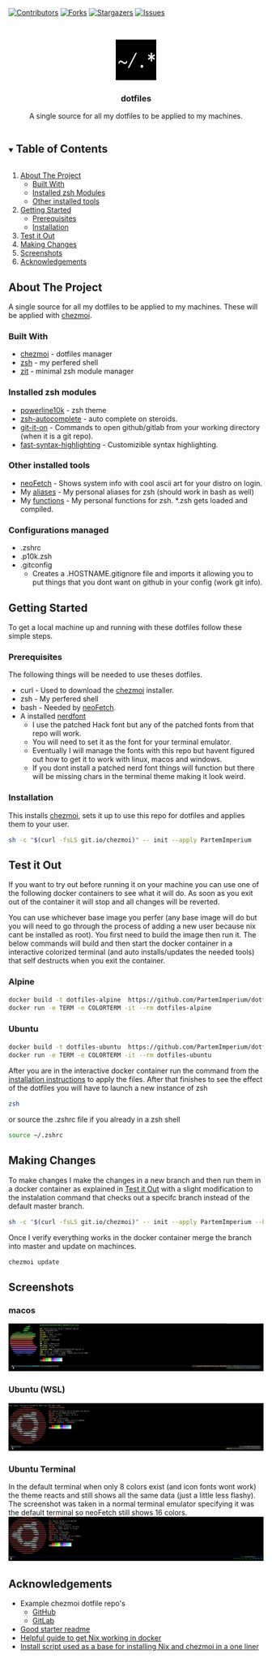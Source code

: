 <!-- PROJECT SHIELDS -->
[![Contributors][contributors-shield]][contributors-url]
[![Forks][forks-shield]][forks-url]
[![Stargazers][stars-shield]][stars-url]
[![Issues][issues-shield]][issues-url]

<!-- PROJECT LOGO -->
<br />
<p align="center">
  <a href="https://github.com/PartemImperium/dotfiles">
    <img src="images/logo.png" alt="Logo" width="80" height="80">
  </a>

  <h3 align="center">dotfiles</h3>

  <p align="center">A single source for all my dotfiles to be applied to my machines.<br /></p>
</p>

<!-- TABLE OF CONTENTS -->
<details open="open">
  <summary><h2 style="display: inline-block">Table of Contents</h2></summary>
  <ol>
    <li>
      <a href="#about-the-project">About The Project</a>
      <ul>
        <li><a href="#built-with">Built With</a></li>
        <li><a href="#installed-zsh-modules">Installed zsh Modules</a></li>
        <li><a href="#other-installed-tools">Other installed tools</a></li>
      </ul>
    </li>
    <li>
      <a href="#getting-started">Getting Started</a>
      <ul>
        <li><a href="#prerequisites">Prerequisites</a></li>
        <li><a href="#installation">Installation</a></li>
      </ul>
    </li>
    <li><a href="#test-it-out">Test it Out</a></li>
    <li><a href="#making-changes">Making Changes</a></li>
    <li><a href="#screenshots">Screenshots</a></li>
    <li><a href="#acknowledgements">Acknowledgements</a></li>
  </ol>
</details>

<!-- ABOUT THE PROJECT -->
## About The Project
A single source for all my dotfiles to be applied to my machines. These will be applied with [chezmoi](https://github.com/twpayne/chezmoi).


### Built With

* [chezmoi](https://github.com/twpayne/chezmoi) - dotfiles manager
* [zsh](https://www.zsh.org/) - my perfered shell
* [zit](https://github.com/thiagokokada/zit) - minimal zsh module manager

### Installed zsh modules
* [powerline10k](https://github.com/romkatv/powerlevel10k) - zsh theme
* [zsh-autocomplete](https://github.com/marlonrichert/zsh-autocomplete.git) - auto complete on steroids.
* [git-it-on](https://github.com/peterhurford/git-it-on.zsh) - Commands to open github/gitlab from your working directory (when it is a git repo).
* [fast-syntax-highlighting](https://github.com/zdharma/fast-syntax-highlighting) - Customizible syntax highlighting.

### Other installed tools
* [neoFetch](https://github.com/dylanaraps/neofetch) - Shows system info with cool ascii art for your distro on login.
* My [aliases](dot_aliases) - My personal aliases for zsh (should work in bash as well)
* My [functions](dot_functions) - My personal functions for zsh. *.zsh gets loaded and compiled.

### Configurations managed
* .zshrc
* .p10k.zsh
* .gitconfig
  * Creates a .HOSTNAME.gitignore file and imports it allowing you to put things that you dont want on github in your config (work git info).
<!-- GETTING STARTED -->
## Getting Started

To get a local machine up and running with these dotfiles follow these simple steps.

### Prerequisites

The following things will be needed to use theses dotfiles.
* curl - Used to download the [chezmoi](https://github.com/twpayne/chezmoi) installer.
* zsh - My perfered shell
* bash - Needed by [neoFetch](https://github.com/dylanaraps/neofetch).
* A installed [nerdfont](https://github.com/ryanoasis/nerd-fonts)
  * I use the patched Hack font but any of the patched fonts from that repo will work.
  * You will need to set it as the font for your terminal emulator.
  * Eventually I will manage the fonts with this repo but havent figured out how to get it to work with linux, macos and windows.
  * If you dont install a patched nerd font things will function but there will be missing chars in the terminal theme making it look weird.

### Installation

This installs [chezmoi](https://github.com/twpayne/chezmoi), sets it up to use this repo for dotfiles and applies them to your user.
```zsh
sh -c "$(curl -fsLS git.io/chezmoi)" -- init --apply PartemImperium 
```

## Test it Out
If you want to try out before running it on your machine you can use one of the following docker containers to see what it will do. As soon as you exit out of the container it will stop and all changes will be reverted.

You can use whichever base image you perfer (any base image will do but you will need to go through the process of adding a new user because nix cant be installed as root). You first need to build the image then run it. The below commands will build and then start the docker container in a interactive colorized terminal (and auto installs/updates the needed tools) that self destructs when you exit the container.

### Alpine
```zsh
docker build -t dotfiles-alpine  https://github.com/PartemImperium/dotfiles.git#feature/add-nix-and-docker-support -f dockerfiles/alpine/Dockerfile
docker run -e TERM -e COLORTERM -it --rm dotfiles-alpine
```

### Ubuntu
```zsh
docker build -t dotfiles-ubuntu  https://github.com/PartemImperium/dotfiles.git#feature/add-nix-and-docker-support -f dockerfiles/ubuntu/Dockerfile
docker run -e TERM -e COLORTERM -it --rm dotfiles-ubuntu
```
After you are in the interactive docker container run the command from the [installation instructions](#installation) to apply the files. After that finishes to see the effect of the dotfiles you will have to launch a new instance of zsh 
```zsh
zsh
```
or source the .zshrc file if you already in a zsh shell
```zsh
source ~/.zshrc
```
## Making Changes
To make changes I make the changes in a new branch and then run them in a docker container as explained in [Test it Out](#test-it-out) with a slight modification to the instalation command that checks out a specifc branch instead of the default master branch.
```zsh
sh -c "$(curl -fsLS git.io/chezmoi)" -- init --apply PartemImperium --branch feature/my-super-awesome-addition
```
Once I verify everything works in the docker container merge the branch into master and update on machinces.
```zsh
chezmoi update
```

## Screenshots

### macos
![](images/mac-screenshot.png)

### Ubuntu (WSL)
![](images/ubuntu-wsl-screenshot.png)

### Ubuntu Terminal
In the default terminal when only 8 colors exist (and icon fonts wont work) the theme reacts and still shows all the same data (just a little less flashy). The screenshot was taken in a normal terminal emulator specifying it was the default terminal so neoFetch still shows 16 colors.
![](images/ubuntu-terminal-screenshot.png)

<!-- ACKNOWLEDGEMENTS -->
## Acknowledgements

* Example chezmoi dotfile repo's
    * [GitHub](https://github.com/topics/chezmoi?o=desc&s=updated)
    * [GitLab](https://gitlab.com/search?search=chezmoi)
* [Good starter readme](https://github.com/othneildrew/Best-README-Template)
* [Helpful guide to get Nix working in docker](https://aaronlevin.ca/post/100703631408/installing-nix-within-a-docker-container)
* [Install script used as a base for installing Nix and chezmoi in a one liner](https://github.com/tapayne88/dotfiles/blob/master/public/install.sh)


<!-- MARKDOWN LINKS & IMAGES -->
<!-- https://www.markdownguide.org/basic-syntax/#reference-style-links -->
[contributors-shield]: https://img.shields.io/github/contributors/PartemImperium/dotfiles.svg?style=for-the-badge
[contributors-url]: https://github.com/PartemImperium/dotfiles/graphs/contributors
[forks-shield]: https://img.shields.io/github/forks/PartemImperium/dotfiles.svg?style=for-the-badge
[forks-url]: https://github.com/PartemImperium/dotfiles/network/members
[stars-shield]: https://img.shields.io/github/stars/PartemImperium/dotfiles.svg?style=for-the-badge
[stars-url]: https://github.com/PartemImperium/dotfiles/stargazers
[issues-shield]: https://img.shields.io/github/issues/PartemImperium/dotfiles.svg?style=for-the-badge
[issues-url]: https://github.com/PartemImperium/dotfiles/issues
